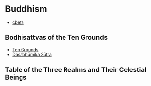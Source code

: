 # Buddhism

- [cbeta](https://cbeta.org/)

## Bodhisattvas of the Ten Grounds

- [Ten Grounds](https://en.wikipedia.org/wiki/Bhūmi_(Buddhism))
- [Dasabhūmika Sūtra](https://en.wikipedia.org/wiki/Dasabhumika_Sutra)

## Table of the Three Realms and Their Celestial Beings
